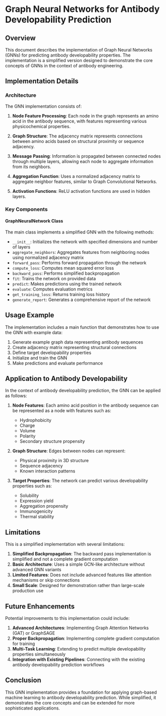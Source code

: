 # Graph Neural Networks for Antibody Developability Prediction

## Overview

This document describes the implementation of Graph Neural Networks (GNNs) for predicting antibody developability properties. The implementation is a simplified version designed to demonstrate the core concepts of GNNs in the context of antibody engineering.

## Implementation Details

### Architecture

The GNN implementation consists of:

1. **Node Feature Processing**: Each node in the graph represents an amino acid in the antibody sequence, with features representing various physicochemical properties.

2. **Graph Structure**: The adjacency matrix represents connections between amino acids based on structural proximity or sequence adjacency.

3. **Message Passing**: Information is propagated between connected nodes through multiple layers, allowing each node to aggregate information from its neighbors.

4. **Aggregation Function**: Uses a normalized adjacency matrix to aggregate neighbor features, similar to Graph Convolutional Networks.

5. **Activation Functions**: ReLU activation functions are used in hidden layers.

### Key Components

#### GraphNeuralNetwork Class

The main class implements a simplified GNN with the following methods:

- `__init__`: Initializes the network with specified dimensions and number of layers
- `aggregate_neighbors`: Aggregates features from neighboring nodes using normalized adjacency matrix
- `forward_pass`: Performs forward propagation through the network
- `compute_loss`: Computes mean squared error loss
- `backward_pass`: Performs simplified backpropagation
- `fit`: Trains the network on provided data
- `predict`: Makes predictions using the trained network
- `evaluate`: Computes evaluation metrics
- `get_training_loss`: Returns training loss history
- `generate_report`: Generates a comprehensive report of the network

## Usage Example

The implementation includes a main function that demonstrates how to use the GNN with example data:

1. Generate example graph data representing antibody sequences
2. Create adjacency matrix representing structural connections
3. Define target developability properties
4. Initialize and train the GNN
5. Make predictions and evaluate performance

## Application to Antibody Developability

In the context of antibody developability prediction, the GNN can be applied as follows:

1. **Node Features**: Each amino acid position in the antibody sequence can be represented as a node with features such as:
   - Hydrophobicity
   - Charge
   - Volume
   - Polarity
   - Secondary structure propensity

2. **Graph Structure**: Edges between nodes can represent:
   - Physical proximity in 3D structure
   - Sequence adjacency
   - Known interaction patterns

3. **Target Properties**: The network can predict various developability properties such as:
   - Solubility
   - Expression yield
   - Aggregation propensity
   - Immunogenicity
   - Thermal stability

## Limitations

This is a simplified implementation with several limitations:

1. **Simplified Backpropagation**: The backward pass implementation is simplified and not a complete gradient computation
2. **Basic Architecture**: Uses a simple GCN-like architecture without advanced GNN variants
3. **Limited Features**: Does not include advanced features like attention mechanisms or skip connections
4. **Small Scale**: Designed for demonstration rather than large-scale production use

## Future Enhancements

Potential improvements to this implementation could include:

1. **Advanced Architectures**: Implementing Graph Attention Networks (GAT) or GraphSAGE
2. **Proper Backpropagation**: Implementing complete gradient computation for training
3. **Multi-Task Learning**: Extending to predict multiple developability properties simultaneously
4. **Integration with Existing Pipelines**: Connecting with the existing antibody developability prediction workflows

## Conclusion

This GNN implementation provides a foundation for applying graph-based machine learning to antibody developability prediction. While simplified, it demonstrates the core concepts and can be extended for more sophisticated applications.
